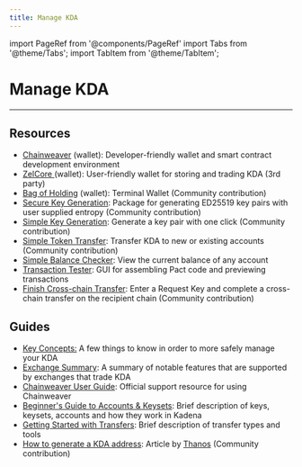 ```yaml
---
title: Manage KDA
---
```


import PageRef from '@components/PageRef'
import Tabs from '@theme/Tabs';
import TabItem from '@theme/TabItem';

# Manage KDA

---

## **Resources**

- [Chainweaver](../wallets) (wallet): Developer-friendly wallet and smart contract development environment
- [ZelCore ](../wallets)(wallet): User-friendly wallet for storing and trading KDA (3rd party)
- [Bag of Holding](https://github.com/kadena-community/bag-of-holding) (wallet): Terminal Wallet (Community contribution)
- [Secure Key Generation](https://github.com/kadena-community/secure-keygen): Package for generating ED25519 key pairs with user supplied entropy (Community contribution)
- [Simple Key Generation](https://kadena-community.github.io/kadena-transfer-js/): Generate a key pair with one click (Community contribution)
- [Simple Token Transfer](https://kadena-community.github.io/kadena-transfer-js/): Transfer KDA to new or existing accounts (Community contribution)
- [Simple Balance Checker](https://balance.chainweb.com): View the current balance of any account
- [Transaction Tester](http://txtool.chainweb.com): GUI for assembling Pact code and previewing transactions
- [Finish Cross-chain Transfer](https://kadena-community.github.io/kadena-transfer-js/): Enter a Request Key and complete a cross-chain transfer on the recipient chain (Community contribution)

## **Guides**

- [Key Concepts:](kda-concepts) A few things to know in order to more safely manage your KDA
- [Exchange Summary](../exchanges): A summary of notable features that are supported by exchanges that trade KDA
- [Chainweaver User Guide](../chainweaver/chainweaver-user-guide): Official support resource for using Chainweaver
- [Beginner's Guide to Accounts & Keysets](https://medium.com/kadena-io/beginners-guide-to-kadena-accounts-keysets-fb7f32104291): Brief description of keys, keysets, accounts and how they work in Kadena
- [Getting Started with Transfers](https://medium.com/kadena-io/kadena-public-blockchain-getting-started-with-transfers-153bf87d6824): Brief description of transfer types and tools
- [How to generate a KDA address](https://medium.com/kadenacoin/how-to-generate-a-kda-address-fd009a06ea05): Article by [Thanos](https://medium.com/@Thanos_42) (Community contribution)
